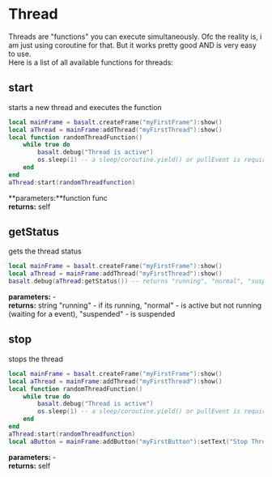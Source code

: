 # Thread

Threads are "functions" you can execute simultaneously. Ofc the reality is, i am just using coroutine for that. But it works pretty good AND is very easy to use.
<br>
Here is a list of all available functions for threads: <br>

## start
starts a new thread and executes the function
````lua
local mainFrame = basalt.createFrame("myFirstFrame"):show()
local aThread = mainFrame:addThread("myFirstThread"):show()
local function randomThreadFunction()
    while true do
        basalt.debug("Thread is active")
        os.sleep(1) -- a sleep/coroutine.yield() or pullEvent is required otherwise we will never come back to the main program (error)
    end
end
aThread:start(randomThreadfunction)
````
**parameters:**function func<br>
**returns:** self<br>

## getStatus
gets the thread status
````lua
local mainFrame = basalt.createFrame("myFirstFrame"):show()
local aThread = mainFrame:addThread("myFirstThread"):show()
basalt.debug(aThread:getStatus()) -- returns "running", "normal", "suspended" or "dead"
````
**parameters:** -<br>
**returns:** string "running" - if its running, "normal" - is active but not running (waiting for a event), "suspended" - is suspended<br>

## stop
stops the thread
````lua
local mainFrame = basalt.createFrame("myFirstFrame"):show()
local aThread = mainFrame:addThread("myFirstThread"):show()
local function randomThreadFunction()
    while true do
        basalt.debug("Thread is active")
        os.sleep(1) -- a sleep/coroutine.yield() or pullEvent is required otherwise we will never come back to the main program (error)
    end
end
aThread:start(randomThreadfunction)
local aButton = mainFrame:addButton("myFirstButton"):setText("Stop Thread"):onClick(function() aThread:stop() end):show()

````
**parameters:** -<br>
**returns:** self<br>